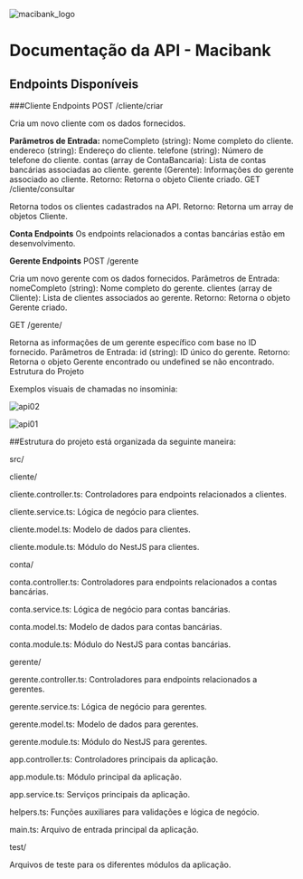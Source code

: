 ![macibank_logo](https://github.com/mscirl/macibank/assets/143663252/508e7015-958e-4b9c-afda-314c50d6dace)

# Documentação da API - Macibank

## Endpoints Disponíveis

###Cliente Endpoints
POST /cliente/criar

Cria um novo cliente com os dados fornecidos.

**Parâmetros de Entrada:**
nomeCompleto (string): Nome completo do cliente.
endereco (string): Endereço do cliente.
telefone (string): Número de telefone do cliente.
contas (array de ContaBancaria): Lista de contas bancárias associadas ao cliente.
gerente (Gerente): Informações do gerente associado ao cliente.
Retorno: Retorna o objeto Cliente criado.
GET /cliente/consultar

Retorna todos os clientes cadastrados na API.
Retorno: Retorna um array de objetos Cliente.

**Conta Endpoints**
Os endpoints relacionados a contas bancárias estão em desenvolvimento.

**Gerente Endpoints**
POST /gerente

Cria um novo gerente com os dados fornecidos.
Parâmetros de Entrada:
nomeCompleto (string): Nome completo do gerente.
clientes (array de Cliente): Lista de clientes associados ao gerente.
Retorno: Retorna o objeto Gerente criado.

GET /gerente/

Retorna as informações de um gerente específico com base no ID fornecido.
Parâmetros de Entrada:
id (string): ID único do gerente.
Retorno: Retorna o objeto Gerente encontrado ou undefined se não encontrado.
Estrutura do Projeto


Exemplos visuais de chamadas no insominia:

![api02](https://github.com/mscirl/macibank/assets/143663252/0969dbcb-bc37-4e64-8a6f-acb389d1823a)

![api01](https://github.com/mscirl/macibank/assets/143663252/f2db60d2-6597-410c-b4fa-b78e6fd42b3b)



##Estrutura do projeto está organizada da seguinte maneira:

src/

cliente/

cliente.controller.ts: Controladores para endpoints relacionados a clientes.

cliente.service.ts: Lógica de negócio para clientes.

cliente.model.ts: Modelo de dados para clientes.

cliente.module.ts: Módulo do NestJS para clientes.

conta/

conta.controller.ts: Controladores para endpoints relacionados a contas bancárias.

conta.service.ts: Lógica de negócio para contas bancárias.

conta.model.ts: Modelo de dados para contas bancárias.

conta.module.ts: Módulo do NestJS para contas bancárias.

gerente/

gerente.controller.ts: Controladores para endpoints relacionados a gerentes.

gerente.service.ts: Lógica de negócio para gerentes.

gerente.model.ts: Modelo de dados para gerentes.

gerente.module.ts: Módulo do NestJS para gerentes.

app.controller.ts: Controladores principais da aplicação.

app.module.ts: Módulo principal da aplicação.

app.service.ts: Serviços principais da aplicação.

helpers.ts: Funções auxiliares para validações e lógica de negócio.

main.ts: Arquivo de entrada principal da aplicação.

test/

Arquivos de teste para os diferentes módulos da aplicação.
